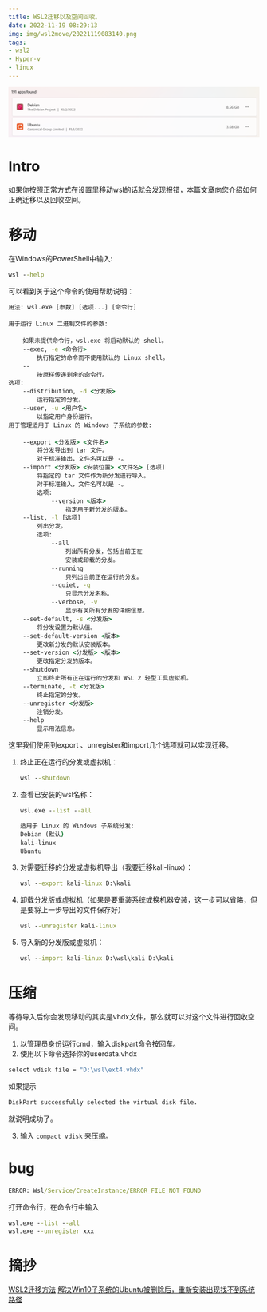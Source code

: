 ```yaml
---
title: WSL2迁移以及空间回收。
date: 2022-11-19 08:29:13
img: img/wsl2move/20221119083140.png
tags:
- wsl2
- Hyper-v
- linux
---
```

![](../img/wsl2move/20221119083153.png)  
# Intro
如果你按照正常方式在设置里移动wsl的话就会发现报错，本篇文章向您介绍如何正确迁移以及回收空间。
# 移动
在Windows的PowerShell中输入:
```cmd cmd
wsl --help
```
可以看到关于这个命令的使用帮助说明：
```cmd cmd
用法: wsl.exe [参数] [选项...] [命令行]
 
用于运行 Linux 二进制文件的参数:
 
    如果未提供命令行，wsl.exe 将启动默认的 shell。
    --exec, -e <命令行>
        执行指定的命令而不使用默认的 Linux shell。
    --
        按原样传递剩余的命令行。
选项:
    --distribution, -d <分发版>
        运行指定的分发。
    --user, -u <用户名>
        以指定用户身份运行。
用于管理适用于 Linux 的 Windows 子系统的参数:
 
    --export <分发版> <文件名>
        将分发导出到 tar 文件。
        对于标准输出，文件名可以是 -。
    --import <分发版> <安装位置> <文件名> [选项]
        将指定的 tar 文件作为新分发进行导入。
        对于标准输入，文件名可以是 -。
        选项:
            --version <版本>
                指定用于新分发的版本。
    --list, -l [选项]
        列出分发。
        选项:
            --all
                列出所有分发，包括当前正在
                安装或卸载的分发。
            --running
                只列出当前正在运行的分发。
            --quiet, -q
                只显示分发名称。
            --verbose, -v
                显示有关所有分发的详细信息。
    --set-default, -s <分发版>
        将分发设置为默认值。
    --set-default-version <版本>
        更改新分发的默认安装版本。
    --set-version <分发版> <版本>
        更改指定分发的版本。
    --shutdown
        立即终止所有正在运行的分发和 WSL 2 轻型工具虚拟机。
    --terminate, -t <分发版>
        终止指定的分发。
    --unregister <分发版>
        注销分发。
    --help
        显示用法信息。
```
这里我们使用到export 、unregister和import几个选项就可以实现迁移。
1. 终止正在运行的分发或虚拟机：
   ```cmd cmd
   wsl --shutdown
   ```
2. 查看已安装的wsl名称：
   ```cmd cmd
   wsl.exe --list --all
   ```
   ```cmd cmd
   适用于 Linux 的 Windows 子系统分发:
   Debian (默认)
   kali-linux
   Ubuntu
   ```
3. 对需要迁移的分发或虚拟机导出（我要迁移kali-linux）：
   ```cmd cmd
   wsl --export kali-linux D:\kali
   ```
4. 卸载分发版或虚拟机（如果是要重装系统或换机器安装，这一步可以省略，但是要将上一步导出的文件保存好）
   ```cmd cmd
   wsl --unregister kali-linux
   ```
5. 导入新的分发版或虚拟机：
   ```cmd cmd
   wsl --import kali-linux D:\wsl\kali D:\kali
   ```

# 压缩
等待导入后你会发现移动的其实是vhdx文件，那么就可以对这个文件进行回收空间。
1. 以管理员身份运行cmd，输入diskpart命令按回车。
2. 使用以下命令选择你的userdata.vhdx
```cmd cmd
select vdisk file = "D:\wsl\ext4.vhdx"
```
如果提示
```cmd cmd
DiskPart successfully selected the virtual disk file.
```
就说明成功了。

3. 输入 `compact vdisk` 来压缩。

# bug
```cmd cmd
ERROR: Wsl/Service/CreateInstance/ERROR_FILE_NOT_FOUND
```
打开命令行，在命令行中输入
```cmd cmd
wsl.exe --list --all
wsl.exe --unregister xxx
```

# 摘抄
[WSL2迁移方法](https://blog.csdn.net/zhys2007/article/details/110958577)
[解决Win10子系统的Ubuntu被删除后，重新安装出现找不到系统路径](https://blog.csdn.net/y17854117512/article/details/119214442?spm=1001.2101.3001.6661.1&utm_medium=distribute.pc_relevant_t0.none-task-blog-2%7Edefault%7ECTRLIST%7Edefault-1-119214442-blog-110900591.pc_relevant_default&depth_1-utm_source=distribute.pc_relevant_t0.none-task-blog-2%7Edefault%7ECTRLIST%7Edefault-1-119214442-blog-110900591.pc_relevant_default&utm_relevant_index=1)